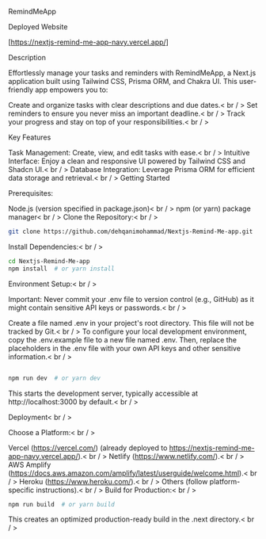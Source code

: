 RemindMeApp

Deployed Website

[https://nextjs-remind-me-app-navy.vercel.app/]

Description

Effortlessly manage your tasks and reminders with RemindMeApp, a Next.js application built using Tailwind CSS, Prisma ORM, and Chakra UI. This user-friendly app empowers you to:

Create and organize tasks with clear descriptions and due dates.< br / >
Set reminders to ensure you never miss an important deadline.< br / >
Track your progress and stay on top of your responsibilities.< br / >

Key Features

Task Management: Create, view, and edit tasks with ease.< br / >
Intuitive Interface: Enjoy a clean and responsive UI powered by Tailwind CSS and Shadcn UI.< br / >
Database Integration: Leverage Prisma ORM for efficient data storage and retrieval.< br / >
Getting Started

Prerequisites:

Node.js (version specified in package.json)< br / >
npm (or yarn) package manager< br / >
Clone the Repository:< br / >

```bash
git clone https://github.com/dehqanimohammad/Nextjs-Remind-Me-app.git

```

Install Dependencies:< br / >

```bash
cd Nextjs-Remind-Me-app
npm install  # or yarn install

```

Environment Setup:< br / >

Important: Never commit your .env file to version control (e.g., GitHub) as it might contain sensitive API keys or passwords.< br / >

Create a file named .env in your project's root directory. This file will not be tracked by Git.< br / >
To configure your local development environment, copy the .env.example file to a new file named .env. Then, replace the placeholders in the .env file with your own API keys and other sensitive information.< br / >

```bash

npm run dev  # or yarn dev

```

This starts the development server, typically accessible at http://localhost:3000 by default.< br / >

Deployment< br / >

Choose a Platform:< br / >

Vercel (https://vercel.com/) (already deployed to https://nextjs-remind-me-app-navy.vercel.app/).< br / >
Netlify (https://www.netlify.com/).< br / >
AWS Amplify (https://docs.aws.amazon.com/amplify/latest/userguide/welcome.html).< br / >
Heroku (https://www.heroku.com/).< br / >
Others (follow platform-specific instructions).< br / >
Build for Production:< br / >

```bash
npm run build  # or yarn build
```

This creates an optimized production-ready build in the .next directory.< br / >
